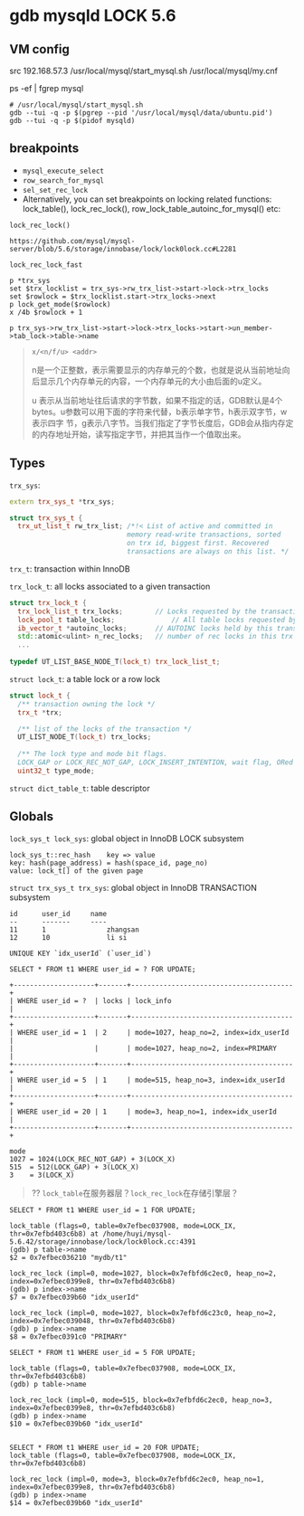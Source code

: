 # gdb mysqld LOCK 5.6

## VM config
src
192.168.57.3
/usr/local/mysql/start_mysql.sh
/usr/local/mysql/my.cnf

 ps -ef | fgrep mysql

```
# /usr/local/mysql/start_mysql.sh
gdb --tui -q -p $(pgrep --pid '/usr/local/mysql/data/ubuntu.pid')
gdb --tui -q -p $(pidof mysqld)

```

## breakpoints
* `mysql_execute_select`
* `row_search_for_mysql`
* `sel_set_rec_lock`
* Alternatively, you can set breakpoints on locking related functions: lock_table(), lock_rec_lock(),
row_lock_table_autoinc_for_mysql() etc:



```
lock_rec_lock()

https://github.com/mysql/mysql-server/blob/5.6/storage/innobase/lock/lock0lock.cc#L2281

lock_rec_lock_fast
```

```
p *trx_sys
set $trx_locklist = trx_sys->rw_trx_list->start->lock->trx_locks
set $rowlock = $trx_locklist.start->trx_locks->next
p lock_get_mode($rowlock)
x /4b $rowlock + 1

p trx_sys->rw_trx_list->start->lock->trx_locks->start->un_member->tab_lock->table->name

```

> `x/<n/f/u> <addr>`
> 
> n是一个正整数，表示需要显示的内存单元的个数，也就是说从当前地址向后显示几个内存单元的内容，一个内存单元的大小由后面的u定义。
> 
> u 表示从当前地址往后请求的字节数，如果不指定的话，GDB默认是4个bytes。u参数可以用下面的字符来代替，b表示单字节，h表示双字节，w表示四字 节，g表示八字节。当我们指定了字节长度后，GDB会从指内存定的内存地址开始，读写指定字节，并把其当作一个值取出来。

## Types
`trx_sys`:

```c++
extern trx_sys_t *trx_sys;

struct trx_sys_t {
  trx_ut_list_t rw_trx_list; /*!< List of active and committed in
                             memory read-write transactions, sorted
                             on trx id, biggest first. Recovered
                             transactions are always on this list. */
```





`trx_t`: transaction within InnoDB

`trx_lock_t`: all locks associated to a given transaction

```c++
struct trx_lock_t {
  trx_lock_list_t trx_locks;        // Locks requested by the transaction.
  lock_pool_t table_locks;			    // All table locks requested by this transaction, including AUTOINC locks.
  ib_vector_t *autoinc_locks;       // AUTOINC locks held by this transaction. 
  std::atomic<ulint> n_rec_locks;   // number of rec locks in this trx 
  ...
      
typedef UT_LIST_BASE_NODE_T(lock_t) trx_lock_list_t;
```



`struct lock_t`: a table lock or a row lock

```c++
struct lock_t {
  /** transaction owning the lock */
  trx_t *trx;

  /** list of the locks of the transaction */
  UT_LIST_NODE_T(lock_t) trx_locks;
  
  /** The lock type and mode bit flags.
  LOCK_GAP or LOCK_REC_NOT_GAP, LOCK_INSERT_INTENTION, wait flag, ORed */
  uint32_t type_mode;
```



`struct dict_table_t`: table descriptor

## Globals

`lock_sys_t lock_sys`: global object in InnoDB LOCK subsystem

```
lock_sys_t::rec_hash	key => value
key: hash(page_address) = hash(space_id, page_no)
value: lock_t[] of the given page
```

`struct trx_sys_t trx_sys`: global object in InnoDB TRANSACTION subsystem


```
id		user_id		name
--		-------		----
11		1				zhangsan
12		10				li si

UNIQUE KEY `idx_userId` (`user_id`)

SELECT * FROM t1 WHERE user_id = ? FOR UPDATE;

+--------------------+-------+----------------------------------------+
| WHERE user_id = ?  | locks | lock_info                              |
+--------------------+-------+----------------------------------------+
| WHERE user_id = 1  | 2     | mode=1027, heap_no=2, index=idx_userId |
|                    |       | mode=1027, heap_no=2, index=PRIMARY    |
+--------------------+-------+----------------------------------------+
| WHERE user_id = 5  | 1     | mode=515, heap_no=3, index=idx_userId  |
+--------------------+-------+----------------------------------------+
| WHERE user_id = 20 | 1     | mode=3, heap_no=1, index=idx_userId    |
+--------------------+-------+----------------------------------------+

mode
1027 = 1024(LOCK_REC_NOT_GAP) + 3(LOCK_X)
515  = 512(LOCK_GAP) + 3(LOCK_X)
3    = 3(LOCK_X)
```

> ?? `lock_table`在服务器层？`lock_rec_lock`在存储引擎层？

```
SELECT * FROM t1 WHERE user_id = 1 FOR UPDATE;

lock_table (flags=0, table=0x7efbec037908, mode=LOCK_IX, thr=0x7efbd403c6b8) at /home/huyi/mysql-5.6.42/storage/innobase/lock/lock0lock.cc:4391
(gdb) p table->name
$2 = 0x7efbec036210 "mydb/t1"

lock_rec_lock (impl=0, mode=1027, block=0x7efbfd6c2ec0, heap_no=2, index=0x7efbec0399e8, thr=0x7efbd403c6b8)
(gdb) p index->name
$7 = 0x7efbec039b60 "idx_userId"

lock_rec_lock (impl=0, mode=1027, block=0x7efbfd6c23c0, heap_no=2, index=0x7efbec039048, thr=0x7efbd403c6b8)
(gdb) p index->name
$8 = 0x7efbec0391c0 "PRIMARY"
```

```
SELECT * FROM t1 WHERE user_id = 5 FOR UPDATE;

lock_table (flags=0, table=0x7efbec037908, mode=LOCK_IX, thr=0x7efbd403c6b8)
(gdb) p table->name

lock_rec_lock (impl=0, mode=515, block=0x7efbfd6c2ec0, heap_no=3, index=0x7efbec0399e8, thr=0x7efbd403c6b8)
(gdb) p index->name
$10 = 0x7efbec039b60 "idx_userId"

```
```

SELECT * FROM t1 WHERE user_id = 20 FOR UPDATE;
lock_table (flags=0, table=0x7efbec037908, mode=LOCK_IX, thr=0x7efbd403c6b8)

lock_rec_lock (impl=0, mode=3, block=0x7efbfd6c2ec0, heap_no=1, index=0x7efbec0399e8, thr=0x7efbd403c6b8)
(gdb) p index->name
$14 = 0x7efbec039b60 "idx_userId"
```